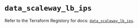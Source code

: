 # `data_scaleway_lb_ips`

Refer to the Terraform Registory for docs: [`data_scaleway_lb_ips`](https://registry.terraform.io/providers/scaleway/scaleway/2.27.0/docs/data-sources/lb_ips).

